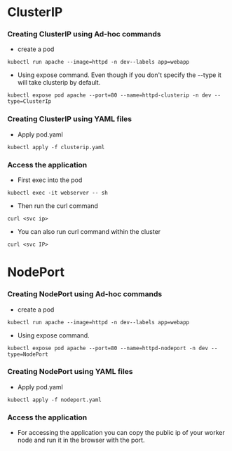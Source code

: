 # ClusterIP

### Creating ClusterIP using Ad-hoc commands

- create a pod
```
kubectl run apache --image=httpd -n dev--labels app=webapp 
```
- Using expose command. Even though if you don't specify the --type it will take clusterip by default. 
```  
kubectl expose pod apache --port=80 --name=httpd-clusterip -n dev --type=ClusterIp
```

### Creating ClusterIP using YAML files

- Apply pod.yaml

```
kubectl apply -f clusterip.yaml
```

### Access the application

- First exec into the pod

```
kubectl exec -it webserver -- sh
```
- Then run the curl command

```
curl <svc ip>
```
- You can also run curl command within the cluster
```
curl <svc IP>
```

# NodePort

### Creating NodePort using Ad-hoc commands

- create a pod
```
kubectl run apache --image=httpd -n dev--labels app=webapp 
```
- Using expose command.
```  
kubectl expose pod apache --port=80 --name=httpd-nodeport -n dev --type=NodePort
```

### Creating NodePort using YAML files

- Apply pod.yaml

```
kubectl apply -f nodeport.yaml
```

### Access the application

- For accessing the application you can copy the public ip of your worker node and run it in the browser with the port.

